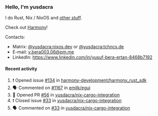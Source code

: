 ### Hello, I'm yusdacra

I do Rust, Nix / NixOS and [other stuff](https://yusdacra.gitlab.io/about).

Check out [Harmony](https://github.com/harmony-development)!

Contacts:
- Matrix: [@yusdacra:nixos.dev](https://matrix.to/#/@yusdacra:nixos.dev) or [@yusdacra:tchncs.de](https://matrix.to/#/@yusdacra:tchncs.de)
- E-mail: y.bera003.06@pm.me
- LinkedIn: https://www.linkedin.com/in/yusuf-bera-ertan-8468b7192

#### Recent activity

<!--START_SECTION:activity-->
1. ❗️ Opened issue [#134](https://github.com/harmony-development/harmony_rust_sdk/issues/134) in [harmony-development/harmony_rust_sdk](https://github.com/harmony-development/harmony_rust_sdk)
2. 🗣 Commented on [#1167](https://github.com/emilk/egui/issues/1167) in [emilk/egui](https://github.com/emilk/egui)
3. 💪 Opened PR [#56](https://github.com/yusdacra/nix-cargo-integration/pull/56) in [yusdacra/nix-cargo-integration](https://github.com/yusdacra/nix-cargo-integration)
4. ❗️ Closed issue [#33](https://github.com/yusdacra/nix-cargo-integration/issues/33) in [yusdacra/nix-cargo-integration](https://github.com/yusdacra/nix-cargo-integration)
5. 🗣 Commented on [#33](https://github.com/yusdacra/nix-cargo-integration/issues/33) in [yusdacra/nix-cargo-integration](https://github.com/yusdacra/nix-cargo-integration)
<!--END_SECTION:activity-->
